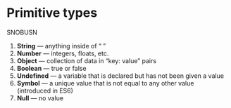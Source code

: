 # Primitive types

SNOBUSN

1. **String** — anything inside of “ ”
2. **Number** — integers, floats, etc.
3. **Object** — collection of data in “key: value” pairs
4. **Boolean** — true or false
5. **Undefined** — a variable that is declared but has not been given a value
6. **Symbol** — a unique value that is not equal to any other value \(introduced in ES6\)
7. **Null** — no value


